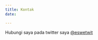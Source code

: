 ```yaml
---
title: Kontak
date: 

---
```

Hubungi saya pada twitter saya [@eswetwit](https://www.twitter.com/eswetwit "lihat twiiter saya")